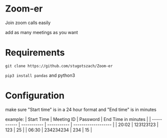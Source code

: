 # Zoom-er
Join zoom calls easily 

add as many meetings as you want

# Requirements 
```git clone https://github.com/stugotszach/Zoom-er```

```pip3 install pandas```
and python3

# Configuration
make sure "Start time" is in a 24 hour format and "End time" is in minutes 

example:
| Start Time  | Meeting ID  | Password    | End Time in minutes |
| ----------- | ----------- | ----------- | ------------------- |
| 20:02       | 123123123   | 123         | 25                  |
| 06:30       | 234234234   | 234         | 15                  |

